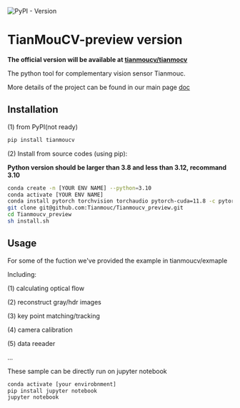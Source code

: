 ![PyPI - Version](https://img.shields.io/pypi/v/tianmoucv)

# TianMouCV-preview version

**The official version will be available at [tianmoucv/tianmocv](https://github.com/Tianmouc/tianmoucv)**

The python tool for complementary vision sensor Tianmouc.

More details of the project can be found in our main page [doc](http://www.tianmouc.cn:38325)


## Installation

(1) from PyPI(not ready)

```bash
pip install tianmoucv
```

(2) Install from source codes (using pip):

**Python version should be larger than 3.8 and less than 3.12, recommand 3.10**

```bash
conda create -n [YOUR ENV NAME] --python=3.10
conda activate [YOUR ENV NAME]
conda install pytorch torchvision torchaudio pytorch-cuda=11.8 -c pytorch -c nvidia
git clone git@github.com:Tianmouc/Tianmoucv_preview.git
cd Tianmoucv_preview
sh install.sh
```

## Usage

For some of the fuction we've provided the example in tianmoucv/exmaple

Including:

(1) calculating optical flow

(2) reconstruct gray/hdr images

(3) key point matching/tracking

(4) camera calibration

(5) data reeader

...

These sample can be directly run on jupyter notebook

```bash
conda activate [your envirobnment]
pip install jupyter notebook
jupyter notebook
```

